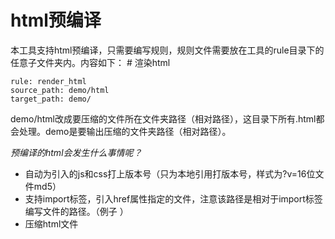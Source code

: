 # html预编译

本工具支持html预编译，只需要编写规则，规则文件需要放在工具的rule目录下的任意子文件夹内。内容如下：
    # 渲染html

    rule: render_html
    source_path: demo/html
    target_path: demo/

demo/html改成要压缩的文件所在文件夹路径（相对路径），这目录下所有.html都会处理。demo是要输出压缩的文件夹路径（相对路径）。


*预编译的html会发生什么事情呢？*
- 自动为引入的js和css打上版本号（只为本地引用打版本号，样式为?v=16位文件md5）
- 支持import标签，引入href属性指定的文件，注意该路径是相对于import标签编写文件的路径。（例子 <import href="1.htm" />）
- 压缩html文件
